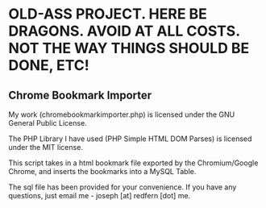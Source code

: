 OLD-ASS PROJECT. HERE BE DRAGONS. AVOID AT ALL COSTS. NOT THE WAY THINGS SHOULD BE DONE, ETC!
=============================================================================================


Chrome Bookmark Importer
------------------------
My work (chromebookmarkimporter.php) is licensed under the GNU General Public License.

The PHP Library I have used (PHP Simple HTML DOM Parses) is licensed under the MIT license.

This script takes in a html bookmark file exported by the Chromium/Google Chrome, and inserts the bookmarks into a MySQL Table.

The sql file has been provided for your convenience. If you have any questions, just email me - joseph [at] redfern [dot] me.
